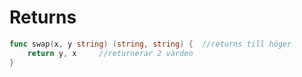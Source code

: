 # Returns

```go
func swap(x, y string) (string, string) {  //returns till höger
    return y, x     //returnerar 2 värden
}
```